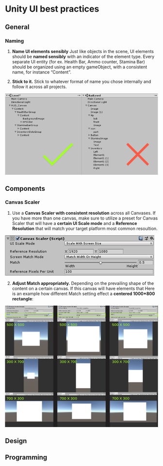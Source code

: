 
# Unity UI best practices
## General
### Naming
1. __Name UI elements sensibly__
Just like objects in the scene, UI elements should be **named sensibly** with an indicator of the element type.
Every separate UI entity (for ex. Health Bar, Ammo counter, Stamina Bar) should be organized using an empty gameObject, with a consistent name, for instance “Content”.

3. __Stick to it.__
Stick to whatever format of name you chose internally and follow it across all projects.

![Alt](element_naming.png)
## Components
### Canvas Scaler
1. Use a **Canvas Scaler with consistent resolution** across all Canvases. 
If you have more than one canvas, make sure to utilize a preset for Canvas Scaler that will have a **certain UI Scale mode** and a **Reference Resolution** that will match your target platform most common resoultion.  

![Alt](canvas_scaler.png)


2. **Adjust Match appropriately.** Depending on the prevailing shape of the content on a certain canvas. If this canvas will have elements that 
Here is an example how different Match setting effect a **centered 1000*800 rectangle**:

![Alt](match_example.png)
## Design
## Programming

<!--stackedit_data:
eyJoaXN0b3J5IjpbMTIyMDIzMDAyOSwtMTAyMjkwMjU0OCwxNT
QwNzY4MjcxLDc3NjE3NjYyNywyOTk4NzEwMzAsLTIwMjk3Nzg3
NTIsMTU1NzMzNDIzNSw5MDg3NzU4NzksLTE3ODMyMjY2MDksLT
M4MTU4MjkyMSwxNDIxMDc2NTczLC0xMjM1ODExMDQ3LC0xODQ0
OTQxOTJdfQ==
-->